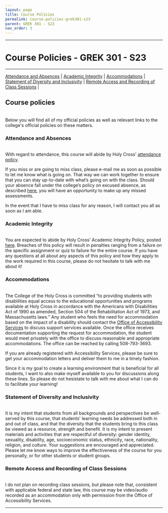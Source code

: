 ```yaml
---
layout: page
title: Course Policies
permalink: course-policies-grek301-s23
parent: GREK 301 - S23
nav_order: 3
---
```

***

# Course Policies - GREK 301 - S23

***

[Attendance and Absences](#attendance-and-absences) \| [Academic Integrity](#academic-integrity) \| [Accommodations](#accommodations) \| [Statement of Diversity and Inclusivity](#statement-of-diversity-and-inclusivity) \| [Remote Access and Recording of Class Sessions](#remote-access-and-recording-of-class-sessions) \|

## Course policies
&nbsp;  
Below you will find all of my official policies as well as relevant links to the college's official policies on these matters.

### Attendance and Absences
&nbsp;  
With regard to attendance, this course will abide by Holy Cross' [attendance policy](https://catalog.holycross.edu/requirements-policies/academic-policies/#coursepoliciestext). 

If you miss or are going to miss class, please e-mail me as soon as possible to let me know what is going on. That way we can work together to ensure that you can stay up-to-date with what’s going on with the class. Should your absence fall under the college’s policy on excused absence, as described [here](https://catalog.holycross.edu/requirements-policies/academic-policies/#coursepoliciestext), you will have an opportunity to make up any missed assessments.

In the event that I have to miss class for any reason, I will contact you all as soon as I am able.

### Academic Integrity
&nbsp;  
You are expected to abide by Holy Cross’ Academic Integrity Policy, posted [here](https://catalog.holycross.edu/requirements-policies/academic-policies/#academicintegritytext). Breaches of this policy will result in penalties ranging from a failure on the specific assignment or quiz to failure for the entire course. If you have any questions at all about any aspects of this policy and how they apply to the work required in this course, please do not hesitate to talk with me about it!

### Accommodations
&nbsp;  
The College of the Holy Cross is committed “to providing students with disabilities equal access to the educational opportunities and programs available at Holy Cross in accordance with the Americans with Disabilities Act of 1990 as amended, Section 504 of the Rehabilitation Act of 1973, and Massachusetts laws.” Any student who feels the need for accommodation based on the impact of a disability should contact the [Office of Accessibility Services](https://www.holycross.edu/health-wellness-and-access/office-accessibility-services) to discuss support services available. Once the office receives documentation supporting the request for accommodation, the student would meet
privately with the office to discuss reasonable and appropriate accommodations. The office can be reached by calling 508-793-3693.

If you are already registered with Accessibility Services, please be sure to get your accommodation letters and deliver them to me in a timely fashion. 

Since it is my goal to create a learning environment that is beneficial for all students, I want to also make myself available to you for discussions along these lines. So please do not hesistate to talk with me about what I can do to facilitate your learning!  

### Statement of Diversity and Inclusivity
&nbsp;  
It is my intent that students from all backgrounds and perspectives be well-served by this course, that students' learning needs be addressed both in and out of class, and that the diversity that the students bring to this class be viewed as a resource, strength and benefit. It is my intent to present materials and activities that are respectful of diversity: gender identity, sexuality, disability, age, socioeconomic status, ethnicity, race, nationality, religion, and culture. Your suggestions are encouraged and appreciated. Please let me know ways to improve the effectiveness of the course for you personally, or for other students or student groups.

### Remote Access and Recording of Class Sessions
&nbsp;  
I do not plan on recording class sessions, but please note that, consistent with applicable federal and state law, this course may
be video/audio recorded as an accommodation only with permission from the Office of Accessibility Services.

***
